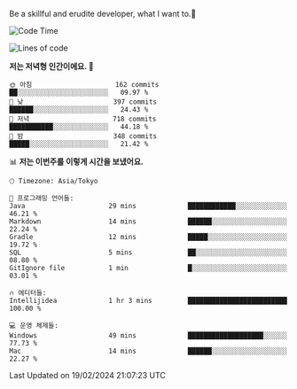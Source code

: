 Be a skillful and erudite developer, what I want to.👶

<!--START_SECTION:waka-->
![Code Time](http://img.shields.io/badge/Code%20Time-432%20hrs%2010%20mins-blue)

![Lines of code](https://img.shields.io/badge/%EC%A0%80%EB%8A%94%20%EC%97%AC%ED%83%9C%EA%B9%8C%EC%A7%80%20-756.5%20thousand%20%EC%A4%84%EC%9D%98%20%EC%BD%94%EB%93%9C%EB%A5%BC%20%EC%9E%91%EC%84%B1%ED%96%88%EC%96%B4%EC%9A%94.-blue)

**저는 저녁형 인간이에요. 🦉** 

```text
🌞 아침                     162 commits         ██░░░░░░░░░░░░░░░░░░░░░░░   09.97 % 
🌆 낮　                     397 commits         ██████░░░░░░░░░░░░░░░░░░░   24.43 % 
🌃 저녁                     718 commits         ███████████░░░░░░░░░░░░░░   44.18 % 
🌙 밤　                     348 commits         █████░░░░░░░░░░░░░░░░░░░░   21.42 % 
```


📊 **저는 이번주를 이렇게 시간을 보냈어요.** 

```text
🕑︎ Timezone: Asia/Tokyo

💬 프로그래밍 언어들: 
Java                     29 mins             ████████████░░░░░░░░░░░░░   46.21 % 
Markdown                 14 mins             ██████░░░░░░░░░░░░░░░░░░░   22.24 % 
Gradle                   12 mins             █████░░░░░░░░░░░░░░░░░░░░   19.72 % 
SQL                      5 mins              ██░░░░░░░░░░░░░░░░░░░░░░░   08.80 % 
GitIgnore file           1 min               █░░░░░░░░░░░░░░░░░░░░░░░░   03.01 % 

🔥 에디터들: 
Intellijidea             1 hr 3 mins         █████████████████████████   100.00 % 

💻 운영 체제들: 
Windows                  49 mins             ███████████████████░░░░░░   77.73 % 
Mac                      14 mins             ██████░░░░░░░░░░░░░░░░░░░   22.27 % 
```


 Last Updated on 19/02/2024 21:07:23 UTC
<!--END_SECTION:waka-->
